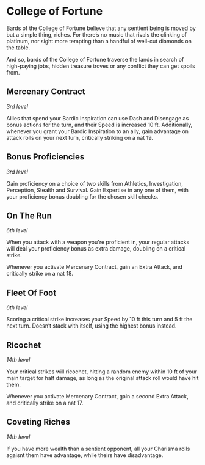 # College of Fortune
Bards of the College of Fortune believe that any sentient being is moved by but a simple thing, riches. For there’s no music that rivals the clinking of platinum, nor sight more tempting than a handful of well-cut diamonds on the table.

And so, bards of the College of Fortune traverse the lands in search of high-paying jobs, hidden treasure troves or any conflict they can get spoils from.

## Mercenary Contract
*3rd level*

Allies that spend your Bardic Inspiration can use Dash and Disengage as bonus actions for the turn, and their Speed is increased 10 ft.
Additionally, whenever you grant your Bardic Inspiration to an ally, gain advantage on attack rolls on your next turn, critically striking on a nat 19.

## Bonus Proficiencies
*3rd level*

Gain proficiency on a choice of two skills from Athletics, Investigation, Perception, Stealth and Survival. Gain Expertise in any one of them, with your proficiency bonus doubling for the chosen skill checks.

## On The Run
*6th level*

When you attack with a weapon you're proficient in, your regular attacks will deal your proficiency bonus as extra damage, doubling on a critical strike.

Whenever you activate Mercenary Contract, gain an Extra Attack, and critically strike on a nat 18.

## Fleet Of Foot
*6th level*

Scoring a critical strike increases your Speed by 10 ft this turn and 5 ft the next turn. Doesn’t stack with itself, using the highest bonus instead.

## Ricochet
*14th level*

Your critical strikes will ricochet, hitting a random enemy within 10 ft of your main target for half damage, as long as the original attack roll would have hit them.

Whenever you activate Mercenary Contract, gain a second Extra Attack, and critically strike on a nat 17.

## Coveting Riches
*14th level*

If you have more wealth than a sentient opponent, all your Charisma rolls agaisnt them have advantage, while theirs have disadvantage.
